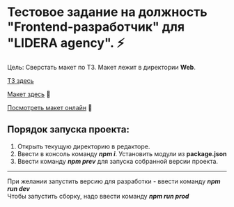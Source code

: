 # Тестовое задание на должность "Frontend-разработчик" для "LIDERA agency". ⚡   

Цель: Сверстать макет по ТЗ. Макет лежит в директории **Web**.   

[ТЗ здесь](https://github.com/jkenix/test-lidera/blob/main/web/ТЗ.txt)

[Макет здесь](https://github.com/jkenix/test-lidera/blob/main/web/Test.fig) 🔗   

[Посмотреть макет онлайн](https://www.figma.com/design/k6PXOQF3kPbtchcouLppli/Test?node-id=0-1&p=f&t=Pjx1828Zh3Y8fqZy-0) 🔗

## Порядок запуска проекта:   
1. Открыть текущую директорию в редакторе.
2. Ввести в консоль команду ***npm i***. Установить модули из **package.json**
3. Ввести команду ***npm prev*** для запуска собранной версии проекта.

---
При желании запустить версию для разработки - ввести команду ***npm run dev***   
Чтобы запустить сборку, надо ввести команду ***npm run prod***   
